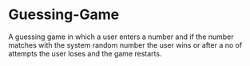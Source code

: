 # Guessing-Game
A guessing game in which a user enters a number and if the number matches with the system random number the user wins or after a no of attempts the user loses and the game restarts.
